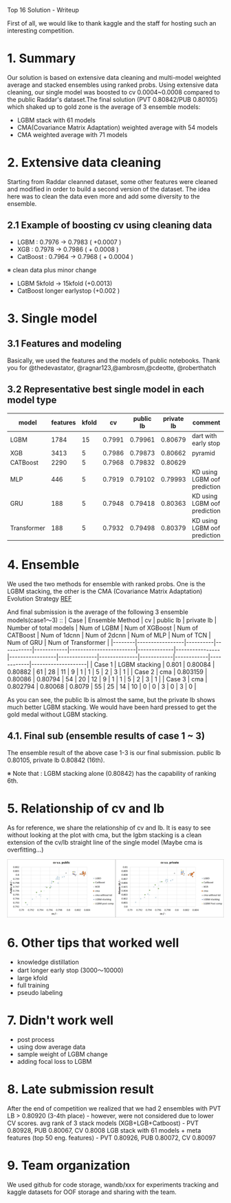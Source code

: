 Top 16 Solution - Writeup

First of all, we would like to thank kaggle and the staff for hosting such an interesting competition.

# 1. Summary 
 Our solution is based on extensive data cleaning and multi-model weighted average and stacked ensembles using ranked probs. Using extensive data cleaning, our single model was boosted to cv 0.0004~0.0008 compared to the public Raddar's dataset.The final solution (PVT 0.80842/PUB 0.80105) which shaked up to gold zone  is the average of 3 ensemble models:
- LGBM stack with 61 models
- CMA(Covariance Matrix Adaptation) weighted average with 54 models
- CMA weighted average with 71 models

# 2. Extensive data cleaning 
Starting from Raddar cleanned dataset, some other features were cleaned and modified in order to build a second version of the dataset. The idea here was to clean the data even more and add some diversity to the ensemble. 

## 2.1 Example of boosting cv using cleaning data
- LGBM : 0.7976 → 0.7983 ( +0.0007 )
- XGB : 0.7978 → 0.7986 ( + 0.0008 )
- CatBoost :    0.7964 → 0.7968 ( + 0.0004 ) 

 ※ clean data plus minor change 
   - LGBM 5kfold → 15kfold (+0.0013)
   - CatBoost longer earlystop (+0.002 )


# 3. Single model 

## 3.1 Features and modeling

Basically, we used the features and the models of public notebooks.
Thank you for @thedevastator, @ragnar123,@ambrosm,@cdeotte, @roberthatch

## 3.2 Representative best single model in each model type 

| model       | features | kfold | cv     | public lb | private lb | comment                      |
|-------------|----------|-------|--------|-----------|------------|------------------------------|
| LGBM        | 1784     | 15    | 0.7991 | 0.79961   | 0.80679    | dart with early stop         |
| XGB         | 3413     | 5     | 0.7986 | 0.79873   | 0.80662    | pyramid                      |
| CATBoost    | 2290     | 5     | 0.7968 | 0.79832   | 0.80629    |                              |
| MLP         | 446      | 5     | 0.7919 | 0.79102   | 0.79993    | KD using LGBM oof prediction |
| GRU         | 188      | 5     | 0.7948 | 0.79418   | 0.80363    | KD using LGBM oof prediction |
| Transformer | 188      | 5     | 0.7932 | 0.79498   | 0.80379    | KD using LGBM oof prediction |




# 4. Ensemble 

We used the two methods for ensemble with ranked probs. One is the LGBM stacking, the other is the CMA (Covariance Matrix Adaptation) Evolution Strategy
[REF](https://www.scm.com/doc/params/python/optimizers/cmaes.html)


And final submission is the average of the following 3 ensemble models(case1～3) ::
| Case   | Ensemble Method | cv       | public lb | private lb | Number of total models | Num of LGBM | Num of XGBoost | Num of CATBoost | Num of 1dcnn | Num of 2dcnn | Num of MLP | Num of TCN | Num of GRU | Num of Transformer |
|--------|-----------------|----------|-----------|------------|------------------------|-------------|----------------|-----------------|--------------|--------------|------------|------------|------------|--------------------|
| Case 1 | LGBM stacking   | 0.801    | 0.80084   | 0.80882    | 61                     | 28          | 11             | 9               | 1            | 1            | 5          | 2          | 3          | 1                  |
| Case 2 | cma             | 0.803159 | 0.80086   | 0.80794    | 54                     | 20          | 12             | 9               | 1            | 1            | 5          | 2          | 3          | 1                  |
| Case 3 | cma             | 0.802794 | 0.80068   | 0.8079     | 55                     | 25          | 14             | 10              | 0            | 0            | 3          | 0          | 3          | 0                  |

As you can see, the public lb is almost the same, but the private lb shows much better LGBM stacking. We would have been hard pressed to get the gold medal without LGBM stacking.

## 4.1. Final sub (ensemble results of case 1 ~ 3)
The ensemble result of the above case 1-3 is our final submission.
public lb 0.80105, private lb 0.80842 (16th).

※ Note that : LGBM stacking alone (0.80842) has the capability of ranking 6th.

# 5. Relationship of cv and lb 

As for reference, we share the relationship of cv and lb. It is easy to see without looking at the plot with cma, but the lgbm stacking is a clean extension of the cv/lb straight line of the single model (Maybe cma is overfitting…)

![](https://raw.githubusercontent.com/chumajin/AMEX/main/AMEX_cv_lb.jpg)

# 6. Other tips that worked well 

- knowledge distillation
- dart longer early stop (3000～10000)
- large kfold
- full training
- pseudo labeling


# 7. Didn't work well 
- post process
- using dow average data
- sample weight of LGBM change
- adding focal loss to LGBM


# 8. Late submission result
 After the end of competition we realized that we had 2 ensembles with PVT LB > 0.80920 (3-4th place) - however, were not considered due to lower CV scores.
avg rank of 3 stack models (XGB+LGB+Catboost) - PVT 0.80928, PUB 0.80067, CV 0.8008 
LGB stack with 61 models + meta features (top 50 eng. features) - PVT 0.80926, PUB 0.80072, CV 0.80097

# 9. Team organization 
We used github for code storage, wandb/xxx for experiments tracking and kaggle datasets for OOF storage and sharing with the team.

